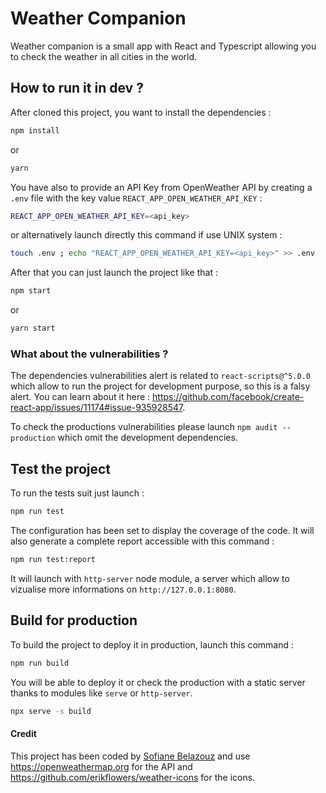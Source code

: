 # Weather Companion

Weather companion is a small app with React and Typescript allowing you to check the weather in all cities in the world.

## How to run it in dev ?

After cloned this project, you want to install the dependencies :

```bash
npm install
```

or

```bash
yarn
```

You have also to provide an API Key from OpenWeather API by creating a ``.env`` file with the key value ``REACT_APP_OPEN_WEATHER_API_KEY`` :

```bash
REACT_APP_OPEN_WEATHER_API_KEY=<api_key>
```
or alternatively launch directly this command if use UNIX system :

```bash
touch .env ; echo "REACT_APP_OPEN_WEATHER_API_KEY=<api_key>" >> .env
```

After that you can just launch the project like that :

```bash
npm start
```

or

```bash
yarn start
```

### What about the vulnerabilities ?

The dependencies vulnerabilities alert is related to `react-scripts@^5.0.0` which allow to run the project for development purpose, so this is a falsy alert. You can learn about it here : https://github.com/facebook/create-react-app/issues/11174#issue-935928547.

To check the productions vulnerabilities please launch `npm audit --production` which omit the development dependencies.

## Test the project

To run the tests suit just launch :

```bash
npm run test
```

The configuration has been set to display the coverage of the code. It will also generate a complete report accessible with this command :

```bash
npm run test:report
```

It will launch with ``http-server`` node module, a server which allow to vizualise more informations on ``http://127.0.0.1:8080``.

## Build for production

To build the project to deploy it in production, launch this command :

```bash
npm run build
```

You will be able to deploy it or check the production with a static server thanks to modules like ``serve`` or ``http-server``.

```bash
npx serve -s build
```

#### Credit

This project has been coded by [Sofiane Belazouz](https://www.linkedin.com/in/sofiane-belazouz/) and use https://openweathermap.org for the API and https://github.com/erikflowers/weather-icons for the icons.
